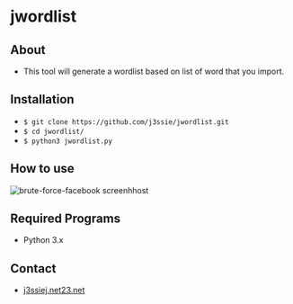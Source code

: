 jwordlist
====================

About
-----
- This tool will generate a wordlist based on list of word that you import.

Installation
------------
- `$ git clone https://github.com/j3ssie/jwordlist.git `
- `$ cd jwordlist/`
- `$ python3 jwordlist.py`

How to use
----------
![brute-force-facebook screenhhost](https://github.com/j3ssie/jwordlist/master/screenshot.png)

Required Programs
-----------------
- Python 3.x

Contact
-------
- [j3ssiej.net23.net](http://j3ssiej.net23.net/)